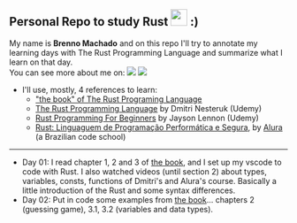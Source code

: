 ##  Personal Repo to study Rust <a target="_blank" href="#"><img height="30" src="https://foundation.rust-lang.org/img/rust-logo-blk.svg"></a> :) 


My name is **Brenno Machado** and on this repo I'll try to annotate my learning days with The Rust Programming Language and summarize what I learn on that day.  
You can see more about me on: <a href="https://github.com/brennomachado"><img src="https://img.shields.io/badge/-GitHub-100000?logo=github&logoColor=white&style=flat" /></a>  <a href="https://www.linkedin.com/in/brennomachado/"><img src="https://img.shields.io/badge/-LinkedIn-0077B5?logo=linkedin&logoColor=white&style=flat"/></a> 

- I'll use, mostly, 4 references to learn:
    - ["the book" of The Rust Programing Language](https://doc.rust-lang.org/book/) 
    - [The Rust Programming Language](https://www.udemy.com/course/rust-lang/) by Dmitri Nesteruk (Udemy)
    - [Rust Programming For Beginners](https://www.udemy.com/course/rust-coding-for-beginners) by Jayson Lennon (Udemy)
    - [Rust: Linguaguem de Programação Performática e Segura](https://cursos.alura.com.br/course/rust-linguagem-programacao-performatica-segura), by [Alura](https://www.alura.com.br) (a Brazilian code school)

--- 

 - Day 01: I read chapter 1, 2 and 3 of [the book]((https://doc.rust-lang.org/book/)), and I set up my vscode to code with Rust. I also watched videos (until section 2) about types, variables, consts, functions of Dmitri's and Alura's course. Basically a little introduction of the Rust and some syntax differences. 
 - Day 02: Put in code some examples from [the book]((https://doc.rust-lang.org/book/))... chapters 2 (guessing game), 3.1, 3.2 (variables and data types).